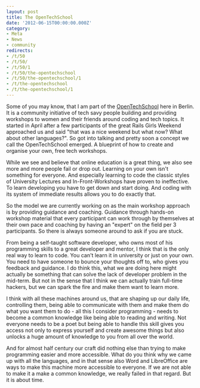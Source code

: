 ```yaml
---
layout: post
title: The OpenTechSchool
date: '2012-06-15T00:00:00.000Z'
category:
- Meta
- News
- community
redirects:
- /t/50
- /t/50/
- /t/50/1
- /t/50/the-opentechschool
- /t/50/the-opentechschool/1
- /t/the-opentechschool
- /t/the-opentechschool/1
---
```




Some of you may know, that I am part of the [OpenTechSchool](http://www.opentechschool.org) here in Berlin. It is a community initiative of tech savy people building and providing workshops to women and their friends around coding and tech topics. It started in April after a few participants of the great Rails Girls Weekend approached us and said "that was a nice weekend but what now? What about other languages?". So got into talking and pretty soon a concept we call the OpenTechSchool emerged. A blueprint of how to create and organise your own, free tech workshops.

While we see and believe that online education is a great thing, we also see more and more people fail or drop out. Learning on your own isn't something for everyone. And especially learning to code the classic styles of University Lectures and In-Front-Workshops have proven to ineffective. To learn developing you have to get down and start doing. And coding with its system of immediate results allows you to do exactly that.

So the model we are currently working on as the main workshop approach is by providing guidance and coaching. Guidance through hands-on workshop material that every participant can work through by themselves at their own pace and coaching by having an "expert" on the field per 3 participants. So there is always someone around to ask if you are stuck.

From being a self-taught software developer, who owns most of his programming skills to a great developer and mentor, I think that is the only real way to learn to code. You can't learn it in university or just on your own. You need to have someone to bounce your thoughts off to, who gives you feedback and guidance. I do think this, what we are doing here might actually be something that can solve the lack of developer problem in the mid-term. But not in the sense that I think we can actually train full-time hackers, but we can spark the fire and make them want to learn more.

I think with all these machines around us, that are shaping up our daily life, controlling them, being able to communicate with them and make them do what you want them to do - all this I consider programming - needs to become a common knowledge like being able to reading and writing. Not everyone needs to be a poet but being able to handle this skill gives you access not only to express yourself and create awesome things but also unlocks a huge amount of knowledge to you from all over the world.

And for almost half century our craft did nothing else than trying to make programming easier and more accessible. What do you think why we came up with all the languages, and in that sense also Word and LibreOffice are ways to make this machine more accessible to everyone. If we are not able to make it a make a common knowledge, we really failed in that regard. But it is about time.
